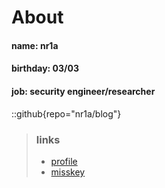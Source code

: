 # About
#### name: nr1a
#### birthday: 03/03
#### job: security engineer/researcher

::github{repo="nr1a/blog"}

> ### links
> - [profile](https://nr1a.inc)
> - [misskey](https://lo.nr1a.inc/@m)
